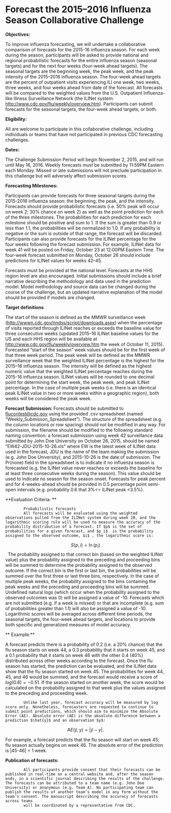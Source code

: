 # Forecast the 2015–2016 Influenza Season Collaborative Challenge

**Objectives:**

To improve influenza forecasting, we will undertake a collaborative comparison of forecasts for the 2015-16 influenza season. For each week during the season, participants will be asked to provide national and regional probabilistic forecasts for the entire influenza season (seasonal targets) and for the next four weeks (four-week ahead targets). The seasonal targets are the beginning week, the peak week, and the peak intensity of the 2015–2016 influenza season. The
four-week ahead targets are the percent of outpatient visits experiencing ILI one week, two weeks, three weeks, and four weeks ahead from date of the forecast. All forecasts will be compared to the weighted values from the U.S. Outpatient Influenza-like Illness Surveillance Network (the ILINet system: http://www.cdc.gov/flu/weekly/overview.htm). Participants can submit forecasts for the seasonal targets, the four-week ahead targets, or both. 

**Eligibility:**

All are welcome to participate in this collaborative challenge, including individuals or teams that have not participated in previous CDC forecasting challenges.

**Dates:** 

The Challenge Submission Period will begin November 2, 2015, and will run until May 16, 2016. Weekly forecasts must be submitted by 11:59PM Eastern each Monday. Missed or late submissions will not preclude participation in this challenge but will adversely affect submission scores. 

**Forecasting Milestones:** 

Participants can provide forecasts for three seasonal targets during the 2015-2016 influenza season: the beginning, the peak, and the intensity. Forecasts should provide probabilistic forecasts (i.e. 50% peak will occur on week 2; 30% chance on week 2) as well as the point prediction for each of the three milestones. The probabilities for each prediction for each milestone should be positive and sum to 1. If the sum is greater than 0.9 or less than 1.1, the probabilities will be
normalized to 1.0. If any probability is negative or the sum is outside of that range, the forecast will be discarded. Participants can also provide forecasts for the ILINet percentage for the four weeks following the forecast submission. For example, ILINet data for week 41 will be posted on Friday, October 23 at 12:00PM Eastern Time. The four-week forecast submitted on Monday, October 26 should include predictions for ILINet values for weeks 42–45.  

Forecasts must be provided at the national level. Forecasts at the HHS region level are also encouraged. Initial submissions should include a brief narrative describing the methodology and data used in the prediction model. Model methodology and source data can be changed during the course of the challenge, but an updated narrative explanation of the model should be provided if models are changed.  

**Target definitions**

The start of the season is defined as the MMWR surveillance week (http://wwwn.cdc.gov/nndss/script/downloads.aspx) when the percentage of visits reported through ILINet reaches or exceeds the baseline value for three consecutive weeks (updated 2015–16 ILINet baseline values for the US and each HHS region will be available at http://www.cdc.gov/flu/weekly/overview.htm the week of October 11, 2015). Forecasted “start of the season” week values should be for the first week of that three week period. The peak week will be defined as the MMWR surveillance week that the weighted ILINet percentage is the highest for the 2015–16 influenza season. The intensity will be defined as the highest numeric value that the weighted ILINet percentage reaches during the 2015-16 influenza season. ILINet values will be rounded to one decimal point for determining the start week, the peak week, and peak ILINet percentage. In the case of multiple peak weeks (i.e. there is an identical peak ILINet value in two or more weeks within a geographic region), both weeks will be considered the peak week.   

**Forecast Submission:**
Forecasts should be submitted to flucontest@cdc.gov using the provided .csv spreadsheet (named “Weekly_Submisson_Spreadsheet”). The structure of the spreadsheet (e.g. the column locations or row spacing) should not be modified in any way. For submission, the filename should be modified to the following standard naming convention: a forecast submission using week 42 surveillance data submitted by John Doe University on October 26, 2015, should be named
            “EW42-JDU-2015-10-26.xls” where EW is the latest week of ILINet data used in the forecast, JDU is the name of the team making the submission (e.g. John Doe University), and 2015-10-26 is the date of submission. The Pr(none) field in the spreadsheet is to indicate if no influenza season is forecasted (e.g. the ILINet value never reaches or exceeds the baseline for at least three consecutive weeks during the season). This value should be used to indicate no season for the
            season onset. Forecasts for peak percent and for 4-weeks-ahead should be provided in 0.5 percentage point semi-open intervals (e.g. probability 0.6 that 3%<= ILINet peak <3.5%). 

**Evaluation Criteria:  **

            Probabilistic forecasts
            All forecasts will be evaluated using the weighted observations pulled from the ILINet system during week 28, and the logarithmic scoring rule will be used to measure the accuracy of the probability distribution of a forecast. If $p$ is the set of probabilities for a given forecast, and $p_i$  is the probability assigned to the observed outcome, $i$ , the logarithmic score is: 

$$
S(p,i)=\ln(p_i)
$$
             
            The probability assigned to that correct bin (based on the weighted ILINet value) plus the probability assigned to the preceding and proceeding bins will be summed to determine the probability assigned to the observed outcome. If the correct bin is the first or last bin, the probabilities will be summed over the first three or last three bins, respectively. In the case of multiple peak weeks, the probability assigned to the bins containing the
            peak weeks and the preceding and proceeding  bins will be summed. Undefined natural logs (which occur when the probability assigned to the observed outcomes was 0) will be assigned a value of -10. Forecasts which are not submitted (e.g. if a week is missed) or that are incomplete (e.g. sum of probabilities greater than 1.1) will also be assigned a value of -10. Logarithmic scores will be averaged across different time periods, the seasonal targets, the
            four-week ahead targets, and locations to provide both specific and generalized measures of model accuracy. 

** Example:** 

A forecast predicts there is a probability of 0.2 (i.e. a 20% chance) that the flu season starts on week 44, a 0.3 probability that it starts on week 45, and a 0.1 probability that it starts on week 46 with the other 0.4 (40%) distributed across other weeks according to the forecast. Once the flu season has started, the prediction can be evaluated, and the ILINet data show that the flu season started on week 45. The probabilities for week 44, 45, and 46 would be summed, and the forecast would receive a score of $log(0.6) = -0.51$. If the season started on another week, the score would be calculated on the probability assigned to that week plus the values assigned to the preceding and proceeding week.

            Unlike last year, forecast accuracy will be measured by log score only. Nonetheless, forecasters are requested to continue to submit point predictions, which should aim to minimize the Absolute Error (AE). Absolute error (AE) is the absolute difference between a prediction $\hat{y}$ and an observation $y$:  

$$
AE(\hat{y},y)=|\hat{y}-y|.
$$

For example, a forecast predicts that the flu season will start on week 45; flu season actually begins on week 46. The absolute error of the prediction is |45-46| = 1 week.

**Publication of forecasts:**

            All participants provide consent that their forecasts can be published in real-time on a central website and, after the season ends, in a scientific journal describing the results of the challenge. The forecasts can be attributed to a team name (e.g. John Doe University) or anonymous (e.g. Team A). No participating team can publish the results of another team’s model in any form without the team’s consent. The manuscript describing the accuracy of forecasts across teams
            will be coordinated by a representative from CDC.
